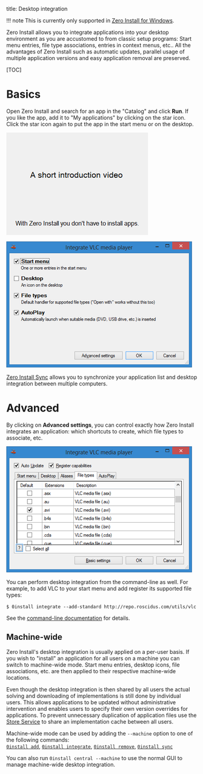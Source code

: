 title: Desktop integration

!!! note
    This is currently only supported in [Zero Install for Windows](../details/windows.md).

Zero Install allows you to integrate applications into your desktop environment as you are accustomed to from classic setup programs: Start menu entries, file type associations, entries in context menus, etc.. All the advantages of Zero Install such as automatic updates, parallel usage of multiple application versions and easy application removal are preserved.

[TOC]

# Basics

Open Zero Install and search for an app in the "Catalog" and click **Run**. If you like the app, add it to "My applications" by clicking on the star icon. Click the star icon again to put the app in the start menu or on the desktop.

![Zero Install for Windows - Intro](../img/screens/0install-win/intro.gif)

![Zero Install for Windows - Desktop Integration basic](../img/screens/0install-win/desktop-integration-basic.png)

[Zero Install Sync](../details/sync.md) allows you to synchronize your application list and desktop integration between multiple computers.

# Advanced

By clicking on **Advanced settings**, you can control exactly how Zero Install integrates an application: which shortcuts to create, which file types to associate, etc.

![Zero Install for Windows - Desktop Integration advanced](../img/screens/0install-win/desktop-integration-advanced.png)

You can perform desktop integration from the command-line as well. For example, to add VLC to your start menu and add register its supported file types:

```shell
$ 0install integrate --add-standard http://repo.roscidus.com/utils/vlc
```

See the [command-line documentation](../details/cli.md#integrate) for details.

## Machine-wide

Zero Install's desktop integration is usually applied on a per-user basis. If you wish to "install" an application for all users on a machine you can switch to machine-wide mode. Start menu entries, desktop icons, file associations, etc. are then applied to their respective machine-wide locations.

Even though the desktop integration is then shared by all users the actual solving and downloading of implementations is still done by individual users. This allows applications to be updated without administrative intervention and enables users to specify their own version overrides for applications. To prevent unnecessary duplication of application files use the [Store Service](../details/sharing.md#windows) to share an implementation cache between all users.

Machine-wide mode can be used by adding the `--machine` option to one of the following commands:  
[`0install add`](../details/cli.md#add), [`0install integrate`](../details/cli.md#integrate), [`0install remove`](../details/cli.md#remove), [`0install sync`](../details/cli.md#sync)

You can also run `0install central --machine` to use the normal GUI to manage machine-wide desktop integration.
